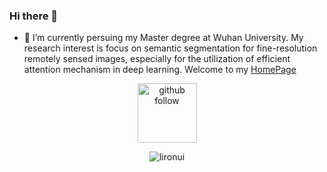 ### Hi there 👋

<!--
**lironui/lironui** is a ✨ _special_ ✨ repository because its `README.md` (this file) appears on your GitHub profile.

Here are some ideas to get you started:


-->

- 🔭 I’m currently persuing my Master degree at Wuhan University. My research interest is focus on semantic segmentation for fine-resolution remotely sensed images, especially for the utilization of efficient attention mechanism in deep learning. Welcome to my [HomePage](https://lironui.github.io/)  



<p align="center"> 
  <img src="https://img.shields.io/github/followers/lironui?label=Followers" width="95px" alt="github follow" />
</p>


<p align="center"> <img src="https://github-readme-stats.vercel.app/api?username=lironui&show_icons=true&include_all_commits=true&count_private=true" alt="lironui" /> </p>

